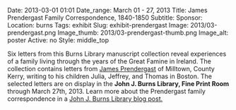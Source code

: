 Date: 2013-03-01 01:01 
Date_range: March 01 - 27, 2013
Title: James Prendergast Family Correspondence, 1840-1850
Subtitle:
Sponsor:
Location: burns
Tags: exhibit
Slug: exhibit-prendergast
Image: 2013/03-prendergast.png
Image_thumb: 2013/03-prendergast-thumb.png
Image_alt: poster
Active: no
Style: middle_top

Six letters from this Burns Library manuscript collection reveal experiences of a family living through the years of the Great Famine in Ireland. The collection contains letters from <a href="http://hdl.handle.net/2345/1121" target="_blank" rel="noopener">James Prendergast</a> of Milltown, County Kerry, writing to his children Julia, Jeffrey, and Thomas in Boston. The selected letters are on display in the <strong>John J. Burns Library, Fine Print Room</strong> through March 27th, 2013. Learn more about the Prendergast family correspondence in a <a href="http://johnjburnslibrary.wordpress.com/2013/02/18/5658/" target="_blank" rel="noopener">John J. Burns Library blog post.</a>

<!--

Active:
  Yes (will appear on Exhibit's homepage)
  No (will not appear on Exhibit's homepage, but will appear in archives)

Gallery locations: 
  Burns Library (burns)
  Theology and Ministry Library (tml)
  O'Neill Level One (lvl1)
  O'Neill Level Three (lvl3)
  O'Neill Reading Room (reading)
  O'Neill Reading Room Back Wall (backwall)
  O'Neill Lobby (lobby)
  History Dept, Stokes Hall (stokes)
  Bapst Exhibits (bapsts)
  Archived Bapst Exhibits (bapstsarchive)
  
Need spaces for:

  Virtual Exhibits (virtual)
  Tip O'Neill (tiponeill)

Style:
  Poster on left, text on right (default)
  Poster on right, text on left (right)
  Poster large, centered above text (middle_top)
  Poster large, centered below text (middle_down)

-->

